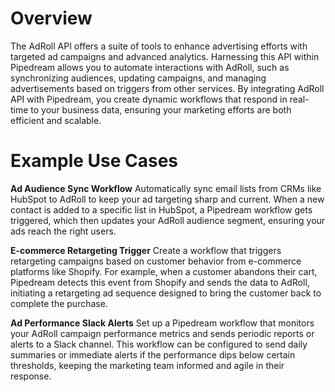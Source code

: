 # Overview

The AdRoll API offers a suite of tools to enhance advertising efforts with targeted ad campaigns and advanced analytics. Harnessing this API within Pipedream allows you to automate interactions with AdRoll, such as synchronizing audiences, updating campaigns, and managing advertisements based on triggers from other services. By integrating AdRoll API with Pipedream, you create dynamic workflows that respond in real-time to your business data, ensuring your marketing efforts are both efficient and scalable.

# Example Use Cases

**Ad Audience Sync Workflow**
Automatically sync email lists from CRMs like HubSpot to AdRoll to keep your ad targeting sharp and current. When a new contact is added to a specific list in HubSpot, a Pipedream workflow gets triggered, which then updates your AdRoll audience segment, ensuring your ads reach the right users.

**E-commerce Retargeting Trigger**
Create a workflow that triggers retargeting campaigns based on customer behavior from e-commerce platforms like Shopify. For example, when a customer abandons their cart, Pipedream detects this event from Shopify and sends the data to AdRoll, initiating a retargeting ad sequence designed to bring the customer back to complete the purchase.

**Ad Performance Slack Alerts**
Set up a Pipedream workflow that monitors your AdRoll campaign performance metrics and sends periodic reports or alerts to a Slack channel. This workflow can be configured to send daily summaries or immediate alerts if the performance dips below certain thresholds, keeping the marketing team informed and agile in their response.
